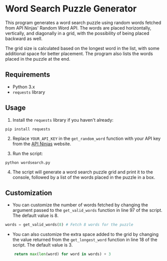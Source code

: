 # Word Search Puzzle Generator

This program generates a word search puzzle using random words fetched from API Ninjas' Random Word API. The words are placed horizontally, vertically, and diagonally in a grid, with the possibility of being placed backward as well. 

The grid size is calculated based on the longest word in the list, with some additional space for better placement. The program also lists the words placed in the puzzle at the end.

## Requirements

- Python 3.x
- `requests` library

## Usage

1. Install the `requests` library if you haven't already:

```
pip install requests
```

2. Replace `YOUR_API_KEY` in the `get_random_word` function with your API key from the [API Ninjas](https://api-ninjas.com) website.

3. Run the script:

```
python wordsearch.py
```

4. The script will generate a word search puzzle grid and print it to the console, followed by a list of the words placed in the puzzle in a box.

## Customization

- You can customize the number of words fetched by changing the argument passed to the `get_valid_words` function in line 97 of the script. The default value is 8.
```python
words = get_valid_words(8) # Fetch 8 words for the puzzle
```
- You can also customize the extra space added to the grid by changing the value returned from the `get_longest_word` function in line 18 of the script. The default value is 3.
```python
    return max(len(word) for word in words) + 3
```